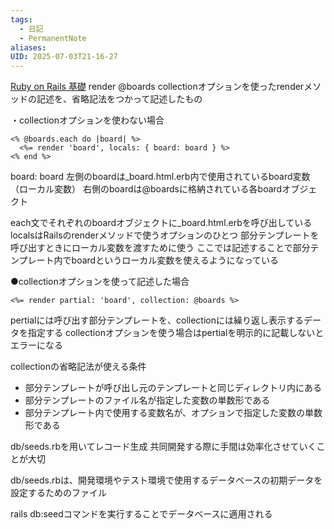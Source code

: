 ```yaml
---
tags:
  - 日記
  - PermanentNote
aliases: 
UID: 2025-07-03T21-16-27
---
```

[Ruby on Rails 基礎](Ruby%20on%20Rails%20基礎.md)
render @boards
collectionオプションを使ったrenderメソッドの記述を、省略記法をつかって記述したもの

・collectionオプションを使わない場合
```
<% @boards.each do |board| %>
  <%= render 'board', locals: { board: board } %>
<% end %>
```

board: board
左側のboardは_board.html.erb内で使用されているboard変数（ローカル変数）
右側のboardは@boardsに格納されている各boardオブジェクト

each文でそれぞれのboardオブジェクトに_board.html.erbを呼び出している
localsはRailsのrenderメソッドで使うオプションのひとつ
部分テンプレートを呼び出すときにローカル変数を渡すために使う
ここでは記述することで部分テンプレート内でboardというローカル変数を使えるようになっている

●collectionオプションを使って記述した場合

```
<%= render partial: 'board', collection: @boards %>
```

pertialには呼び出す部分テンプレートを、collectionには繰り返し表示するデータを指定する
collectionオプションを使う場合はpertialを明示的に記載しないとエラーになる

collectionの省略記法が使える条件
- 部分テンプレートが呼び出し元のテンプレートと同じディレクトリ内にある
- 部分テンプレートのファイル名が指定した変数の単数形である
- 部分テンプレート内で使用する変数名が、オプションで指定した変数の単数形である

db/seeds.rbを用いてレコード生成
共同開発する際に手間は効率化させていくことが大切

db/seeds.rbは、開発環境やテスト環境で使用するデータベースの初期データを設定するためのファイル

rails db:seedコマンドを実行することでデータベースに適用される


